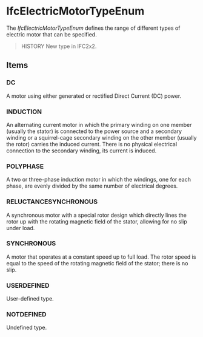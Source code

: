 # IfcElectricMotorTypeEnum

The _IfcElectricMotorTypeEnum_ defines the range of different types of electric motor that can be specified.

> HISTORY  New type in IFC2x2.

## Items

### DC
A motor using either generated or rectified Direct Current (DC) power.

### INDUCTION
An alternating current motor in which the primary winding on one member (usually the stator) is connected to the power source and a secondary winding or a squirrel-cage secondary winding on the other member (usually the rotor) carries the induced current. There is no physical electrical connection to the secondary winding, its current is induced.

### POLYPHASE
A two or three-phase induction motor in which the windings, one for each phase, are evenly divided by the same number of electrical degrees.

### RELUCTANCESYNCHRONOUS
A synchronous motor with a special rotor design which directly lines the rotor up with the rotating magnetic field of the stator, allowing for no slip under load.

### SYNCHRONOUS
A motor that operates at a constant speed up to full load. The rotor speed is equal to the speed of the rotating magnetic field of the stator; there is no slip.

### USERDEFINED
User-defined type.

### NOTDEFINED
Undefined type.
